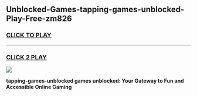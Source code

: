 
## Unblocked-Games-tapping-games-unblocked-Play-Free-zm826
<h3>
<a href="https://premium76.site?title=tapping-games-unblocked&ref=09A">CLICK TO PLAY</a></h3>
<hr>

<h3>
<a href="https://premium76.site?title=tapping-games-unblocked&ref=09A">CLICK 2 PLAY</a>
  
</h3>

<a href="https://premium76.site?title=tapping-games-unblocked&ref=09A"><img src="https://clearcache.store/games.png"></a>


**tapping-games-unblocked games unblocked: Your Gateway to Fun and Accessible Online Gaming**
